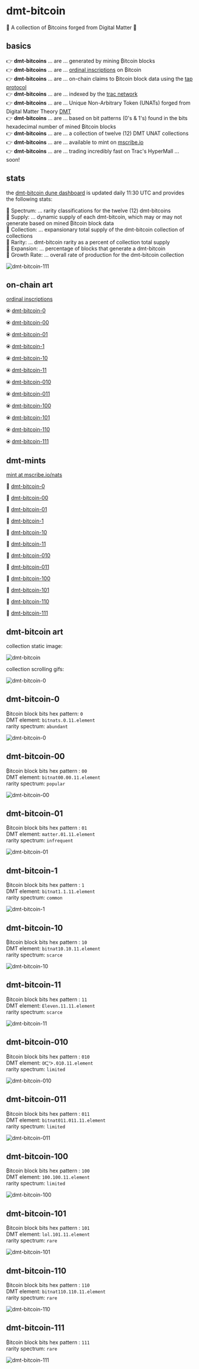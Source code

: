 # dmt-bitcoin  

🚀 A collection of ₿itcoins forged from Digital Matter 🚀

## basics

👉 **dmt-bitcoins** ... are ... generated by mining ₿itcoin blocks    
👉 **dmt-bitcoins** ... are ... [ordinal inscriptions](https://docs.ordinals.com/) on ₿itcoin  
👉 **dmt-bitcoins** ... are ... on-chain claims to ₿itcoin block data using the [tap protocol](https://github.com/Trac-Systems/tap-protocol-specs)  
👉 **dmt-bitcoins** ... are ... indexed by the [trac network](https://trac.network)  
👉 **dmt-bitcoins** ... are ... Unique Non-Arbitrary Token (UNATs) forged from Digital Matter Theory [DMT](https://digital-matter-theory.gitbook.io/digital-matter-theory)  
👉 **dmt-bitcoins** ... are ... based on bit patterns (0's & 1's) found in the bits hexadecimal number of mined ₿itcoin blocks   
👉 **dmt-bitcoins** ... are ... a collection of twelve (12) DMT UNAT collections  
👉 **dmt-bitcoins** ... are ... available to mint on [mscribe.io](https://mscribe.io/nats?t=latest)  
👉 **dmt-bitcoins** ... are ... trading incredibly fast on Trac's HyperMall ... soon!  

## stats

the [dmt-bitcoin dune dashboard](https://dune.com/bitgnat/dmt-bitcoin) is updated daily 11:30 UTC and provides the following stats:  

📙 Spectrum: ... rarity classifications for the twelve (12) dmt-bitcoins  
📙 Supply: ... dynamic supply of each dmt-bitcoin, which may or may not generate based on mined ₿itcoin block data  
📙 Collection: ... expansionary total supply of the dmt-bitcoin collection of collections  
📙 Rarity: ... dmt-bitcoin rarity as a percent of collection total supply  
📙 Expansion: ... percentage of blocks that generate a dmt-bitcoin  
📙 Growth Rate: ... overall rate of production for the dmt-bitcoin collection    

![dmt-bitcoin-111](gifs/expansion.gif)  

## on-chain art

[ordinal inscriptions](https://ordinals.com)

⦿ [dmt-bitcoin-0](https://ordinals.com/inscription/79fba8825654ff5cc64e3783cde119151a8c96d9995a3c9a912eb2cb3de779e4i0)  

⦿ [dmt-bitcoin-00](https://ordinals.com/inscription/79fba8825654ff5cc64e3783cde119151a8c96d9995a3c9a912eb2cb3de779e4i1)  

⦿ [dmt-bitcoin-01](https://ordinals.com/inscription/79fba8825654ff5cc64e3783cde119151a8c96d9995a3c9a912eb2cb3de779e4i3)  

⦿ [dmt-bitcoin-1](https://ordinals.com/inscription/79fba8825654ff5cc64e3783cde119151a8c96d9995a3c9a912eb2cb3de779e4i2)  

⦿ [dmt-bitcoin-10](https://ordinals.com/inscription/79fba8825654ff5cc64e3783cde119151a8c96d9995a3c9a912eb2cb3de779e4i4)  

⦿ [dmt-bitcoin-11](https://ordinals.com/inscription/79fba8825654ff5cc64e3783cde119151a8c96d9995a3c9a912eb2cb3de779e4i6)  

⦿ [dmt-bitcoin-010](https://ordinals.com/inscription/79fba8825654ff5cc64e3783cde119151a8c96d9995a3c9a912eb2cb3de779e4i5)  

⦿ [dmt-bitcoin-011](https://ordinals.com/inscription/79fba8825654ff5cc64e3783cde119151a8c96d9995a3c9a912eb2cb3de779e4i7)  

⦿ [dmt-bitcoin-100](https://ordinals.com/inscription/79fba8825654ff5cc64e3783cde119151a8c96d9995a3c9a912eb2cb3de779e4i8)  

⦿ [dmt-bitcoin-101](https://ordinals.com/inscription/79fba8825654ff5cc64e3783cde119151a8c96d9995a3c9a912eb2cb3de779e4i9)  

⦿ [dmt-bitcoin-110](https://ordinals.com/inscription/79fba8825654ff5cc64e3783cde119151a8c96d9995a3c9a912eb2cb3de779e4i10)  

⦿ [dmt-bitcoin-111](https://ordinals.com/inscription/79fba8825654ff5cc64e3783cde119151a8c96d9995a3c9a912eb2cb3de779e4i11)  

## dmt-mints

[mint at mscribe.io/nats](https://mscribe.io/nats?t=latest)

🚀 [dmt-bitcoin-0](https://mscribe.io/nats/dmt-bitcoin-0)  

🚀 [dmt-bitcoin-00](https://mscribe.io/nats/dmt-bitcoin-00)  

🚀 [dmt-bitcoin-01](https://mscribe.io/nats/dmt-bitcoin-01)  

🚀 [dmt-bitcoin-1](https://mscribe.io/nats/dmt-bitcoin-1)  

🚀 [dmt-bitcoin-10](https://mscribe.io/nats/dmt-bitcoin-10)  

🚀 [dmt-bitcoin-11](https://mscribe.io/nats/dmt-bitcoin-11)  

🚀 [dmt-bitcoin-010](https://mscribe.io/nats/dmt-bitcoin-010)  

🚀 [dmt-bitcoin-011](https://mscribe.io/nats/dmt-bitcoin-011)  

🚀 [dmt-bitcoin-100](https://mscribe.io/nats/dmt-bitcoin-100)  

🚀 [dmt-bitcoin-101](https://mscribe.io/nats/dmt-bitcoin-101)  

🚀 [dmt-bitcoin-110](https://mscribe.io/nats/dmt-bitcoin-110)  

🚀 [dmt-bitcoin-111](https://mscribe.io/nats/dmt-bitcoin-111)  

## dmt-bitcoin art  

collection static image:  

![dmt-bitcoin](pngs/dmt-bitcoin-000.png)  

collection scrolling gifs:  

![dmt-bitcoin-0](gifs/dmt-btc-scroll-000.gif)  

## dmt-bitcoin-0  

₿itcoin block bits hex pattern: `0`  
DMT element: `bitnats.0.11.element`  
rarity spectrum: `abundant`  

![dmt-bitcoin-0](gifs/dmt-btc-scroll-0.gif)  

## dmt-bitcoin-00  

₿itcoin block bits hex pattern : `00`  
DMT element: `bitnat00.00.11.element`  
rarity spectrum: `popular`  

![dmt-bitcoin-00](gifs/dmt-btc-scroll-00.gif)  

## dmt-bitcoin-01  

₿itcoin block bits hex pattern : `01`  
DMT element: `matter.01.11.element`  
rarity spectrum: `infrequent`  

![dmt-bitcoin-01](gifs/dmt-btc-scroll-01.gif)  

## dmt-bitcoin-1  

₿itcoin block bits hex pattern : `1`  
DMT element: `bitnat1.1.11.element`  
rarity spectrum: `common`  

![dmt-bitcoin-1](gifs/dmt-btc-scroll-1.gif)  

## dmt-bitcoin-10  

₿itcoin block bits hex pattern : `10`  
DMT element: `bitnat10.10.11.element`  
rarity spectrum: `scarce`  

![dmt-bitcoin-10](gifs/dmt-btc-scroll-10.gif)  

## dmt-bitcoin-11  

₿itcoin block bits hex pattern : `11`  
DMT element: `Eleven.11.11.element`  
rarity spectrum: `scarce`  

![dmt-bitcoin-11](gifs/dmt-btc-scroll-11.gif)  

## dmt-bitcoin-010  

₿itcoin block bits hex pattern : `010`  
DMT element: `ᘛ⁐̤ᕐᐷ.010.11.element`  
rarity spectrum: `limited`  

![dmt-bitcoin-010](gifs/dmt-btc-scroll-010.gif)  

## dmt-bitcoin-011  

₿itcoin block bits hex pattern : `011`  
DMT element: `bitnat011.011.11.element`  
rarity spectrum: `limited`  

![dmt-bitcoin-011](gifs/dmt-btc-scroll-011.gif)  

## dmt-bitcoin-100  

₿itcoin block bits hex pattern : `100`  
DMT element: `100.100.11.element`  
rarity spectrum: `limited`  

![dmt-bitcoin-100](gifs/dmt-btc-scroll-100.gif)  

## dmt-bitcoin-101  

₿itcoin block bits hex pattern : `101`  
DMT element: `lol.101.11.element`  
rarity spectrum: `rare`  

![dmt-bitcoin-101](gifs/dmt-btc-scroll-101.gif)  

## dmt-bitcoin-110  

₿itcoin block bits hex pattern : `110`  
DMT element: `bitnat110.110.11.element`  
rarity spectrum: `rare`  

![dmt-bitcoin-110](gifs/dmt-btc-scroll-110.gif)  

## dmt-bitcoin-111  

₿itcoin block bits hex pattern : `111`  
rarity spectrum: `rare`  



![dmt-bitcoin-111](gifs/dmt-btc-scroll-111.gif)  
